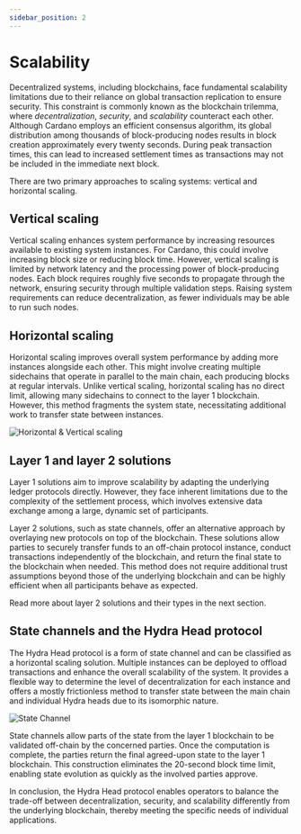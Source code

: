 ```yaml
---
sidebar_position: 2
---
```


# Scalability

Decentralized systems, including blockchains, face fundamental scalability limitations due to their reliance on global transaction replication to ensure security. This constraint is commonly known as the blockchain trilemma, where _decentralization_, _security_, and _scalability_ counteract each other. Although Cardano employs an efficient consensus algorithm, its global distribution among thousands of block-producing nodes results in block creation approximately every twenty seconds. During peak transaction times, this can lead to increased settlement times as transactions may not be included in the immediate next block.

There are two primary approaches to scaling systems: vertical and horizontal scaling.

## Vertical scaling

Vertical scaling enhances system performance by increasing resources available to existing system instances. For Cardano, this could involve increasing block size or reducing block time. However, vertical scaling is limited by network latency and the processing power of block-producing nodes. Each block requires roughly five seconds to propagate through the network, ensuring security through multiple validation steps. Raising system requirements can reduce decentralization, as fewer individuals may be able to run such nodes.

## Horizontal scaling

Horizontal scaling improves overall system performance by adding more instances alongside each other. This might involve creating multiple sidechains that operate in parallel to the main chain, each producing blocks at regular intervals. Unlike vertical scaling, horizontal scaling has no direct limit, allowing many sidechains to connect to the layer 1 blockchain. However, this method fragments the system state, necessitating additional work to transfer state between instances.

![Horizontal & Vertical scaling](./horizontal-vertical-scaling.png)

## Layer 1 and layer 2 solutions

Layer 1 solutions aim to improve scalability by adapting the underlying ledger protocols directly. However, they face inherent limitations due to the complexity of the settlement process, which involves extensive data exchange among a large, dynamic set of participants.

Layer 2 solutions, such as state channels, offer an alternative approach by overlaying new protocols on top of the blockchain. These solutions allow parties to securely transfer funds to an off-chain protocol instance, conduct transactions independently of the blockchain, and return the final state to the blockchain when needed. This method does not require additional trust assumptions beyond those of the underlying blockchain and can be highly efficient when all participants behave as expected.

Read more about layer 2 solutions and their types in the next section. 


## State channels and the Hydra Head protocol

The Hydra Head protocol is a form of state channel and can be classified as a horizontal scaling solution. Multiple instances can be deployed to offload transactions and enhance the overall scalability of the system. It provides a flexible way to determine the level of decentralization for each instance and offers a mostly frictionless method to transfer state between the main chain and individual Hydra heads due to its isomorphic nature. 

![State Channel](./state-channel.png)

State channels allow parts of the state from the layer 1 blockchain to be validated off-chain by the concerned parties. Once the computation is complete, the parties return the final agreed-upon state to the layer 1 blockchain. This construction eliminates the 20-second block time limit, enabling state evolution as quickly as the involved parties approve.

In conclusion, the Hydra Head protocol enables operators to balance the trade-off between decentralization, security, and scalability differently from the underlying blockchain, thereby meeting the specific needs of individual applications.

